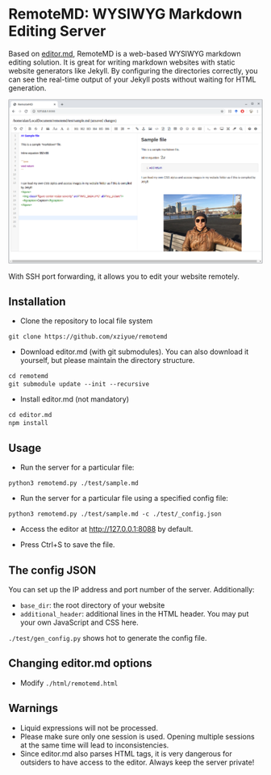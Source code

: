 # RemoteMD: WYSIWYG Markdown Editing Server


Based on [editor.md](https://github.com/pandao/editor.md), RemoteMD is a web-based
WYSIWYG markdown editing solution. It is great for writing markdown websites with
static website generators like Jekyll. By configuring the directories correctly, 
you can see the real-time output of your Jekyll posts without waiting for HTML generation. 

![screenshot](screenshot.png)


With SSH port forwarding, it allows you to edit your website remotely.

## Installation

- Clone the repository to local file system
```
git clone https://github.com/xziyue/remotemd
```

- Download editor.md (with git submodules). You can also download it yourself,
but please maintain the directory structure.
```
cd remotemd
git submodule update --init --recursive
```

- Install editor.md (not mandatory)

```
cd editor.md
npm install
```

## Usage

- Run the server for a particular file:
```
python3 remotemd.py ./test/sample.md
```

- Run the server for a particular file using a specified config file:

```
python3 remotemd.py ./test/sample.md -c ./test/_config.json
```

- Access the editor at <http://127.0.0.1:8088> by default.

- Press Ctrl+S to save the file.


## The config JSON

You can set up the IP address and port number of the server. Additionally:

- `base_dir`: the root directory of your website
- `additional_header`: additional lines in the HTML header. You may put your own JavaScript
and CSS here.

`./test/gen_config.py` shows hot to generate the config file.

## Changing editor.md options

- Modify `./html/remotemd.html`

## Warnings
- Liquid expressions will not be processed.
- Please make sure only one session is used. Opening multiple sessions at the same time will lead to inconsistencies.
- Since editor.md also parses HTML tags, it is very dangerous for outsiders to have access to the editor. Always keep 
the server private! 
